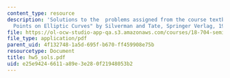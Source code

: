 ```yaml
---
content_type: resource
description: 'Solutions to the  problems assigned from the course textbook: "Rational
  Points on Elliptic Curves" by Silverman and Tate, Springer Verlag, 1992.'
file: https://ol-ocw-studio-app-qa.s3.amazonaws.com/courses/18-704-seminar-in-algebra-and-number-theory-rational-points-on-elliptic-curves-fall-2004/e25e94246611a89e3e280f21948053b2_hw5_sols.pdf
file_type: application/pdf
parent_uid: 4f132748-1a5d-695f-b670-ff459908e75b
resourcetype: Document
title: hw5_sols.pdf
uid: e25e9424-6611-a89e-3e28-0f21948053b2
---
```

